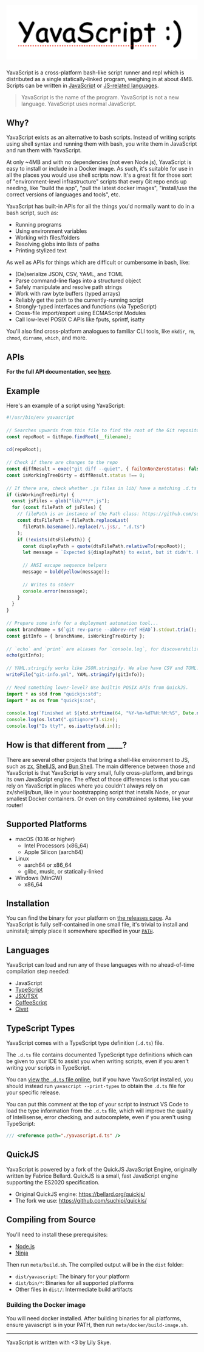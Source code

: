 # ![YavaScript logo](meta/assets/logo.png)

YavaScript is a cross-platform bash-like script runner and repl which is distributed as a single statically-linked program, weighing in at about 4MB. Scripts can be written in [JavaScript](https://en.wikipedia.org/wiki/JavaScript) or [JS-related languages](#languages).

> YavaScript is the name of the program. YavaScript is not a new language. YavaScript uses normal JavaScript.

## Why?

YavaScript exists as an alternative to bash scripts. Instead of writing scripts using shell syntax and running them with bash, you write them in JavaScript and run them with YavaScript.

At only ~4MB and with no dependencies (not even Node.js), YavaScript is easy to install or include in a Docker image. As such, it's suitable for use in all the places you would use shell scripts now. It's a great fit for those sort of "environment-level infrastructure" scripts that every Git repo ends up needing, like "build the app", "pull the latest docker images", "install/use the correct versions of languages and tools", etc.

YavaScript has built-in APIs for all the things you'd normally want to do in a bash script, such as:

- Running programs
- Using environment variables
- Working with files/folders
- Resolving globs into lists of paths
- Printing stylized text

As well as APIs for things which are difficult or cumbersome in bash, like:

- (De)serialize JSON, CSV, YAML, and TOML
- Parse command-line flags into a structured object
- Safely manipulate and resolve path strings
- Work with raw byte buffers (typed arrays)
- Reliably get the path to the currently-running script
- Strongly-typed interfaces and functions (via TypeScript)
- Cross-file import/export using ECMAScript Modules
- Call low-level POSIX C APIs like fputs, sprintf, isatty

You'll also find cross-platform analogues to familiar CLI tools, like `mkdir`, `rm`, `chmod`, `dirname`, `which`, and more.

## APIs

**For the full API documentation, see [here](/meta/generated-docs/README.md).**

## Example

Here's an example of a script using YavaScript:

```js
#!/usr/bin/env yavascript

// Searches upwards from this file to find the root of the Git repository
const repoRoot = GitRepo.findRoot(__filename);

cd(repoRoot);

// Check if there are changes to the repo
const diffResult = exec("git diff --quiet", { failOnNonZeroStatus: false });
const isWorkingTreeDirty = diffResult.status !== 0;

// If there are, check whether .js files in lib/ have a matching .d.ts file. This is a contrived hypothetical thing you might run in CI.
if (isWorkingTreeDirty) {
  const jsFiles = glob("lib/**/*.js");
  for (const filePath of jsFiles) {
    // filePath is an instance of the Path class: https://github.com/suchipi/yavascript/blob/main/meta/generated-docs/path.md#path-class
    const dtsFilePath = filePath.replaceLast(
      filePath.basename().replace(/\.js$/, ".d.ts")
    );
    if (!exists(dtsFilePath)) {
      const displayPath = quote(dtsFilePath.relativeTo(repoRoot));
      let message = `Expected ${displayPath} to exist, but it didn't. Please add .d.ts files for all .js files under 'lib/'.`;

      // ANSI escape sequence helpers
      message = bold(yellow(message));

      // Writes to stderr
      console.error(messsage);
    }
  }
}

// Prepare some info for a deployment automation tool...
const branchName = $(`git rev-parse --abbrev-ref HEAD`).stdout.trim();
const gitInfo = { branchName, isWorkingTreeDirty };

// `echo` and `print` are aliases for `console.log`, for discoverability.
echo(gitInfo);

// YAML.stringify works like JSON.stringify. We also have CSV and TOML!
writeFile("git-info.yml", YAML.stringify(gitInfo));

// Need something lower-level? Use builtin POSIX APIs from QuickJS.
import * as std from "quickjs:std";
import * as os from "quickjs:os";

console.log(`Finished at ${std.strftime(64, "%Y-%m-%dT%H:%M:%S", Date.now())}`);
console.log(os.lstat(".gitignore").size);
console.log("Is tty?", os.isatty(std.in));
```

## How is that different from \_\_\_\_?

There are several other projects that bring a shell-like environment to JS, such as [zx](https://github.com/google/zx), [ShellJS](https://www.npmjs.com/package/shelljs), and [Bun Shell](https://bun.sh/docs/runtime/shell). The main difference between those and YavaScript is that YavaScript is very small, fully cross-platform, and brings its own JavaScript engine. The effect of those differences is that you can rely on YavaScript in places where you couldn't always rely on zx/shelljs/bun, like in your bootstrapping script that installs Node, or your smallest Docker containers. Or even on tiny constrained systems, like your router!

## Supported Platforms

- macOS (10.16 or higher)
  - Intel Processors (x86_64)
  - Apple Silicon (aarch64)
- Linux
  - aarch64 or x86_64
  - glibc, muslc, or statically-linked
- Windows (MinGW)
  - x86_64

## Installation

You can find the binary for your platform on [the releases page](https://github.com/suchipi/yavascript/releases). As YavaScript is fully self-contained in one small file, it's trivial to install and uninstall; simply place it somewhere specified in your [`PATH`](https://superuser.com/a/284351).

## Languages

YavaScript can load and run any of these languages with no ahead-of-time compilation step needed:

- JavaScript
- [TypeScript](https://www.typescriptlang.org/)
- [JSX/TSX](https://react.dev/learn/writing-markup-with-jsx)
- [CoffeeScript](https://coffeescript.org/)
- [Civet](https://civet.dev/)

## TypeScript Types

YavaScript comes with a TypeScript type definition (`.d.ts`) file.

The `.d.ts` file contains documented TypeScript type definitions which can be given to your IDE to assist you when writing scripts, even if you aren't writing your scripts in TypeScript.

You can [view the `.d.ts` file online](./yavascript.d.ts), but if you have YavaScript installed, you should instead run `yavascript --print-types` to obtain the `.d.ts` file for your specific release.

You can put this comment at the top of your script to instruct VS Code to load the type information from the `.d.ts` file, which will improve the quality of Intellisense, error checking, and autocomplete, even if you aren't using TypeScript:

```ts
/// <reference path="./yavascript.d.ts" />
```

## QuickJS

YavaScript is powered by a fork of the QuickJS JavaScript Engine, originally
written by Fabrice Bellard. QuickJS is a small, fast JavaScript engine
supporting the ES2020 specification.

- Original QuickJS engine: https://bellard.org/quickjs/
- The fork we use: https://github.com/suchipi/quickjs/

## Compiling from Source

You'll need to install these prerequisites:

- [Node.js](https://nodejs.org/en)
- [Ninja](https://ninja-build.org/)

Then run `meta/build.sh`. The compiled output will be in the `dist` folder:

- `dist/yavascript`: The binary for your platform
- `dist/bin/*`: Binaries for all supported platforms
- Other files in `dist/`: Intermediate build artifacts

### Building the Docker image

You will need docker installed. After building binaries for all platforms, ensure yavascript is in your PATH, then run `meta/docker/build-image.sh`.

---

YavaScript is written with <3 by Lily Skye.
